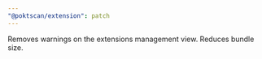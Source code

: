 ```yaml
---
"@poktscan/extension": patch
---
```


Removes warnings on the extensions management view. Reduces bundle size.
